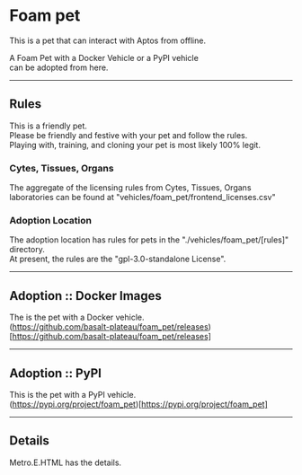 


# Foam pet  
This is a pet that can interact with Aptos from offline.    

A Foam Pet with a Docker Vehicle or a PyPI vehicle   
can be adopted from here.  

----

## Rules
This is a friendly pet.    
Please be friendly and festive with your pet and follow the rules.  
Playing with, training, and cloning your pet is most likely 100% legit. 

### Cytes, Tissues, Organs
The aggregate of the licensing rules from Cytes, Tissues, Organs
laboratories can be found at "vehicles/foam_pet/frontend_licenses.csv"

### Adoption Location
The adoption location has rules for pets in the "./vehicles/foam_pet/[rules]" directory.  
At present, the rules are the "gpl-3.0-standalone License".  

----

## Adoption :: Docker Images
The is the pet with a Docker vehicle.     
(https://github.com/basalt-plateau/foam_pet/releases)[https://github.com/basalt-plateau/foam_pet/releases]

----

## Adoption :: PyPI
This is the pet with a PyPI vehicle.  
(https://pypi.org/project/foam_pet)[https://pypi.org/project/foam_pet]

----

## Details
Metro.E.HTML has the details.  